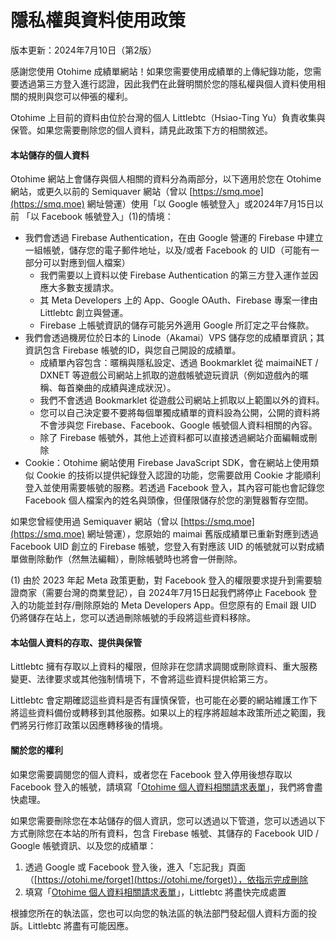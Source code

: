 # 隱私權與資料使用政策

版本更新：2024年7月10日（第2版）

感謝您使用 Otohime 成績單網站！如果您需要使用成績單的上傳紀錄功能，您需要透過第三方登入進行認證，因此我們在此聲明關於您的隱私權與個人資料使用相關的規則與您可以伸張的權利。

Otohime 上目前的資料由位於台灣的個人 Littlebtc（Hsiao-Ting Yu）負責收集與保管。如果您需要刪除您的個人資料，請見此政策下方的相關敘述。

#### 本站儲存的個人資料

Otohime 網站上會儲存與個人相關的資料分為兩部分，以下適用於您在 Otohime 網站，或更久以前的 Semiquaver 網站（曾以 [https://smq.moe](https://smq.moe)  網址營運）使用「以 Google 帳號登入」或2024年7月15日以前 「以 Facebook 帳號登入」(1)的情境：

* 我們會透過 Firebase Authentication，在由 Google 營運的 Firebase 中建立一組帳號，儲存您的電子郵件地址，以及/或者 Facebook 的 UID（可能有一部分可以對應到個人檔案）
  * 我們需要以上資料以使 Firebase Authentication 的第三方登入運作並因應大多數支援請求。
  * 其 Meta Developers 上的 App、Google OAuth、Firebase 專案一律由  Littlebtc 創立與營運。
  * Firebase 上帳號資訊的儲存可能另外適用 Google 所訂定之平台條款。
* 我們會透過機房位於日本的 Linode（Akamai）VPS 儲存您的成績單資訊；其資訊包含 Firebase 帳號的ID，與您自己開設的成績單。
  * 成績單內容包含：暱稱與隱私設定、透過 Bookmarklet 從 maimaiNET / DXNET 等遊戲公司網站上抓取的遊戲帳號遊玩資訊（例如遊戲內的暱稱、每首樂曲的成績與達成狀況）。
  * 我們不會透過 Bookmarklet 從遊戲公司網站上抓取以上範圍以外的資料。
  * 您可以自己決定要不要將每個單獨成績單的資料設為公開，公開的資料將不會涉與您 Firebase、Facebook、Google 帳號個人資料相關的內容。
  * 除了 Firebase 帳號外，其他上述資料都可以直接透過網站介面編輯或刪除
* Cookie：Otohime 網站使用 Firebase JavaScript SDK，會在網站上使用類似 Cookie 的技術以提供紀錄登入認證的功能，您需要啟用 Cookie 才能順利登入並使用需要帳號的服務。若透過 Facebook 登入，其內容可能也會記錄您 Facebook 個人檔案內的姓名與頭像，但僅限儲存於您的瀏覽器暫存空間。

如果您曾經使用過 Semiquaver 網站（曾以 [https://smq.moe](https://smq.moe) 網址營運），您原始的 maimai 舊版成績單已重新對應到透過 Facebook UID 創立的 Firebase 帳號，您登入有對應該 UID 的帳號就可以對成績單做刪除動作（然無法編輯），刪除帳號時也將會一併刪除。

(1) 由於 2023 年起 Meta 政策更動，對 Facebook 登入的權限要求提升到需要驗證商家（需要台灣的商業登記），自 2024年7月15日起我們將停止 Facebook 登入的功能並封存/刪除原始的 Meta Developers App。但您原有的 Email 跟 UID 仍將儲存在站上，您可以透過刪除帳號的手段將這些資料移除。

#### 本站個人資料的存取、提供與保管

Littlebtc 擁有存取以上資料的權限，但除非在您請求調閱或刪除資料、重大服務變更、法律要求或其他強制情境下，不會將這些資料提供給第三方。

Littlebtc 會定期確認這些資料是否有謹慎保管，也可能在必要的網站維護工作下將這些資料備份或轉移到其他服務。如果以上的程序將超越本政策所述之範圍，我們將另行修訂政策以因應轉移後的情境。

#### 關於您的權利

如果您需要調閱您的個人資料，或者您在 Facebook 登入停用後想存取以 Facebook 登入的帳號，請填寫「[Otohime 個人資料相關請求表單](https://forms.gle/AuxtM9djPs6ugZUs6)」，我們將會盡快處理。

如果您需要刪除您在本站儲存的個人資訊，您可以透過以下管道，您可以透過以下方式刪除您在本站的所有資料，包含 Firebase 帳號、其儲存的 Facebook UID / Google 帳號資訊、以及您的成績單：

1. 透過 Google 或 Facebook 登入後，進入「忘記我」頁面（[https://otohi.me/forget](https://otohi.me/forget)），依指示完成刪除
2. 填寫「[Otohime 個人資料相關請求表單](https://forms.gle/AuxtM9djPs6ugZUs6)」，Littlebtc 將盡快完成處置

根據您所在的執法區，您也可以向您的執法區的執法部門發起個人資料方面的投訴。Littlebtc 將盡有可能因應。

